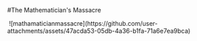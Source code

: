 #The Mathematician's Massacre

<img>
![mathamaticianmassacre](https://github.com/user-attachments/assets/47acda53-05db-4a36-b1fa-71a6e7ea9bca)
